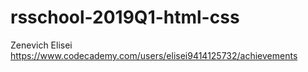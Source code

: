 # rsschool-2019Q1-html-css
Zenevich Elisei
https://www.codecademy.com/users/elisei9414125732/achievements
